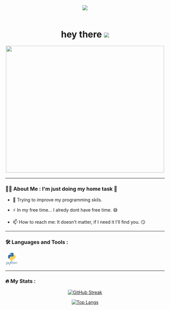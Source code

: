 <div id="header" align="center">
  <img src="https://i.giphy.com/media/v1.Y2lkPTc5MGI3NjExM251djZ3NmIyN3pxZXZ5Znh4NHZpbjhrM3g0YnFkOHp1NzIzYjZqcyZlcD12MV9pbnRlcm5hbF9naWZfYnlfaWQmY3Q9Zw/l0HlL96SusHggSo6s/giphy.gif" width=400>
</div>
</div>
<div id="badges" align="center">
  <img src="https://komarev.com/ghpvc/?username=Pajiosta&style=flat-square&color=blue" alt=""/>
  <h1>
    hey there
    <img src="https://media.giphy.com/media/hvRJCLFzcasrR4ia7z/giphy.gif" width="30px"/>
  </h1>
</div>
<div align="center">
  <img src="https://i.giphy.com/media/v1.Y2lkPTc5MGI3NjExbzcyOHc0bWhtbXZiYzl2YXJ3M3RsMDYwYTJsMWhlMjhkbmY3dWo1diZlcD12MV9pbnRlcm5hbF9naWZfYnlfaWQmY3Q9Zw/2sbLlG7XNuzzeVKvw0/giphy.gif" width="500" height="400"/>
</div>

---

### :man_technologist: About Me : I'm just doing my home task :raised_eyebrow:

- :sneezing_face: Trying to improve my programming skils.
  
- :zap: In my free time... I alredy dont have free time. :sweat_smile:

- :mailbox: How to reach me: It doesn't matter, if I need it I'll find you. :smirk:

---

### :hammer_and_wrench: Languages and Tools :
<div>
  <img src="https://github.com/devicons/devicon/blob/master/icons/python/python-original-wordmark.svg" title="Python" alt="Python" width="40" height="40"/>&nbsp;
</div>

---

### :fire: My Stats :
<div id="header" align="center">
  
  [![GitHub Streak](http://github-readme-streak-stats.herokuapp.com?user=Pajiosta&theme=dark&background=000000)](https://git.io/streak-stats)

  [![Top Langs](https://github-readme-stats.vercel.app/api/top-langs/?username=Pajiosta&layout=compact&theme=vision-friendly-dark)](https://github.com/anuraghazra/github-readme-stats)
</div>
